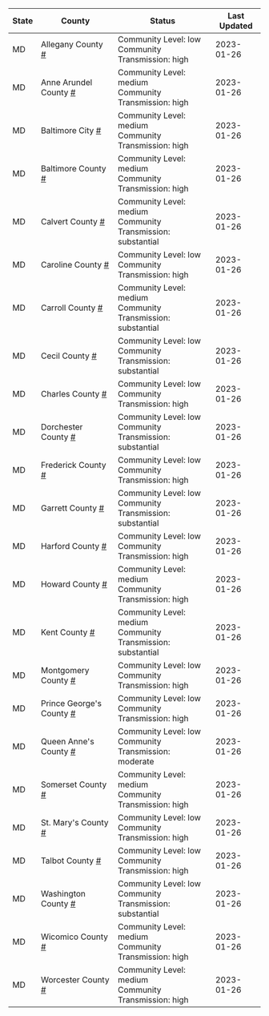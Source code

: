 State | County | Status | Last Updated
--- | --- | --- | --- 
MD | Allegany County <a href="#allegany_county">#</a> | <a name="allegany_county"></a>Community Level: low<br/>Community Transmission: high | 2023-01-26
MD | Anne Arundel County <a href="#anne_arundel_county">#</a> | <a name="anne_arundel_county"></a>Community Level: medium<br/>Community Transmission: high | 2023-01-26
MD | Baltimore City <a href="#baltimore_city">#</a> | <a name="baltimore_city"></a>Community Level: medium<br/>Community Transmission: high | 2023-01-26
MD | Baltimore County <a href="#baltimore_county">#</a> | <a name="baltimore_county"></a>Community Level: medium<br/>Community Transmission: high | 2023-01-26
MD | Calvert County <a href="#calvert_county">#</a> | <a name="calvert_county"></a>Community Level: medium<br/>Community Transmission: substantial | 2023-01-26
MD | Caroline County <a href="#caroline_county">#</a> | <a name="caroline_county"></a>Community Level: low<br/>Community Transmission: high | 2023-01-26
MD | Carroll County <a href="#carroll_county">#</a> | <a name="carroll_county"></a>Community Level: medium<br/>Community Transmission: substantial | 2023-01-26
MD | Cecil County <a href="#cecil_county">#</a> | <a name="cecil_county"></a>Community Level: low<br/>Community Transmission: substantial | 2023-01-26
MD | Charles County <a href="#charles_county">#</a> | <a name="charles_county"></a>Community Level: low<br/>Community Transmission: high | 2023-01-26
MD | Dorchester County <a href="#dorchester_county">#</a> | <a name="dorchester_county"></a>Community Level: low<br/>Community Transmission: substantial | 2023-01-26
MD | Frederick County <a href="#frederick_county">#</a> | <a name="frederick_county"></a>Community Level: low<br/>Community Transmission: high | 2023-01-26
MD | Garrett County <a href="#garrett_county">#</a> | <a name="garrett_county"></a>Community Level: low<br/>Community Transmission: substantial | 2023-01-26
MD | Harford County <a href="#harford_county">#</a> | <a name="harford_county"></a>Community Level: low<br/>Community Transmission: high | 2023-01-26
MD | Howard County <a href="#howard_county">#</a> | <a name="howard_county"></a>Community Level: medium<br/>Community Transmission: high | 2023-01-26
MD | Kent County <a href="#kent_county">#</a> | <a name="kent_county"></a>Community Level: medium<br/>Community Transmission: substantial | 2023-01-26
MD | Montgomery County <a href="#montgomery_county">#</a> | <a name="montgomery_county"></a>Community Level: low<br/>Community Transmission: high | 2023-01-26
MD | Prince George's County <a href="#prince_george's_county">#</a> | <a name="prince_george's_county"></a>Community Level: low<br/>Community Transmission: high | 2023-01-26
MD | Queen Anne's County <a href="#queen_anne's_county">#</a> | <a name="queen_anne's_county"></a>Community Level: low<br/>Community Transmission: moderate | 2023-01-26
MD | Somerset County <a href="#somerset_county">#</a> | <a name="somerset_county"></a>Community Level: medium<br/>Community Transmission: high | 2023-01-26
MD | St. Mary's County <a href="#st._mary's_county">#</a> | <a name="st._mary's_county"></a>Community Level: low<br/>Community Transmission: high | 2023-01-26
MD | Talbot County <a href="#talbot_county">#</a> | <a name="talbot_county"></a>Community Level: low<br/>Community Transmission: high | 2023-01-26
MD | Washington County <a href="#washington_county">#</a> | <a name="washington_county"></a>Community Level: low<br/>Community Transmission: substantial | 2023-01-26
MD | Wicomico County <a href="#wicomico_county">#</a> | <a name="wicomico_county"></a>Community Level: medium<br/>Community Transmission: high | 2023-01-26
MD | Worcester County <a href="#worcester_county">#</a> | <a name="worcester_county"></a>Community Level: medium<br/>Community Transmission: high | 2023-01-26
